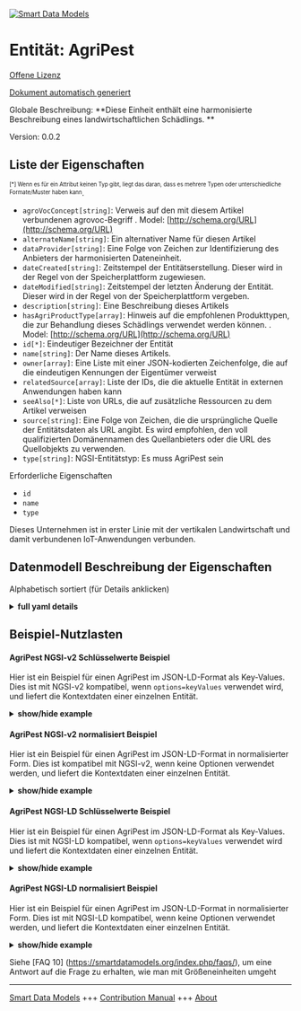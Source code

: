 <!-- 10-Header -->  
[![Smart Data Models](https://smartdatamodels.org/wp-content/uploads/2022/01/SmartDataModels_logo.png "Logo")](https://smartdatamodels.org)  
Entität: AgriPest  
=================<!-- /10-Header -->  
<!-- 15-License -->  
[Offene Lizenz](https://github.com/smart-data-models//dataModel.Agrifood/blob/master/AgriPest/LICENSE.md)  
[Dokument automatisch generiert](https://docs.google.com/presentation/d/e/2PACX-1vTs-Ng5dIAwkg91oTTUdt8ua7woBXhPnwavZ0FxgR8BsAI_Ek3C5q97Nd94HS8KhP-r_quD4H0fgyt3/pub?start=false&loop=false&delayms=3000#slide=id.gb715ace035_0_60)  
<!-- /15-License -->  
<!-- 20-Description -->  
Globale Beschreibung: **Diese Einheit enthält eine harmonisierte Beschreibung eines landwirtschaftlichen Schädlings. **  
Version: 0.0.2  
<!-- /20-Description -->  
<!-- 30-PropertiesList -->  

## Liste der Eigenschaften  

<sup><sub>[*] Wenn es für ein Attribut keinen Typ gibt, liegt das daran, dass es mehrere Typen oder unterschiedliche Formate/Muster haben kann</sub></sup>.  
- `agroVocConcept[string]`: Verweis auf den mit diesem Artikel verbundenen agrovoc-Begriff  . Model: [http://schema.org/URL](http://schema.org/URL)- `alternateName[string]`: Ein alternativer Name für diesen Artikel  - `dataProvider[string]`: Eine Folge von Zeichen zur Identifizierung des Anbieters der harmonisierten Dateneinheit.  - `dateCreated[string]`: Zeitstempel der Entitätserstellung. Dieser wird in der Regel von der Speicherplattform zugewiesen.  - `dateModified[string]`: Zeitstempel der letzten Änderung der Entität. Dieser wird in der Regel von der Speicherplattform vergeben.  - `description[string]`: Eine Beschreibung dieses Artikels  - `hasAgriProductType[array]`: Hinweis auf die empfohlenen Produkttypen, die zur Behandlung dieses Schädlings verwendet werden können.  . Model: [http://schema.org/URL](http://schema.org/URL)- `id[*]`: Eindeutiger Bezeichner der Entität  - `name[string]`: Der Name dieses Artikels.  - `owner[array]`: Eine Liste mit einer JSON-kodierten Zeichenfolge, die auf die eindeutigen Kennungen der Eigentümer verweist  - `relatedSource[array]`: Liste der IDs, die die aktuelle Entität in externen Anwendungen haben kann  - `seeAlso[*]`: Liste von URLs, die auf zusätzliche Ressourcen zu dem Artikel verweisen  - `source[string]`: Eine Folge von Zeichen, die die ursprüngliche Quelle der Entitätsdaten als URL angibt. Es wird empfohlen, den voll qualifizierten Domänennamen des Quellanbieters oder die URL des Quellobjekts zu verwenden.  - `type[string]`: NGSI-Entitätstyp: Es muss AgriPest sein  <!-- /30-PropertiesList -->  
<!-- 35-RequiredProperties -->  
Erforderliche Eigenschaften  
- `id`  - `name`  - `type`  <!-- /35-RequiredProperties -->  
<!-- 40-RequiredProperties -->  
Dieses Unternehmen ist in erster Linie mit der vertikalen Landwirtschaft und damit verbundenen IoT-Anwendungen verbunden.  
<!-- /40-RequiredProperties -->  
<!-- 50-DataModelHeader -->  
## Datenmodell Beschreibung der Eigenschaften  
Alphabetisch sortiert (für Details anklicken)  
<!-- /50-DataModelHeader -->  
<!-- 60-ModelYaml -->  
<details><summary><strong>full yaml details</strong></summary>    
```yaml  
AgriPest:    
  description: 'This entity contains a harmonised description of an agricultural pest. '    
  properties:    
    agroVocConcept:    
      description: 'Reference to the agrovoc term associated with this item'    
      format: uri    
      type: string    
      x-ngsi:    
        model: http://schema.org/URL    
        type: Relationship    
    alternateName:    
      description: 'An alternative name for this item'    
      type: string    
      x-ngsi:    
        type: Property    
    dataProvider:    
      description: 'A sequence of characters identifying the provider of the harmonised data entity.'    
      type: string    
      x-ngsi:    
        type: Property    
    dateCreated:    
      description: 'Entity creation timestamp. This will usually be allocated by the storage platform.'    
      format: date-time    
      type: string    
      x-ngsi:    
        type: Property    
    dateModified:    
      description: 'Timestamp of the last modification of the entity. This will usually be allocated by the storage platform.'    
      format: date-time    
      type: string    
      x-ngsi:    
        type: Property    
    description:    
      description: 'A description of this item'    
      type: string    
      x-ngsi:    
        type: Property    
    hasAgriProductType:    
      description: 'Reference to the recommended types of product that can be used to treat this pest.'    
      items:    
        anyOf: &agripest_-_properties_-_id_-_anyof    
          - description: 'Property. Identifier format of any NGSI entity'    
            maxLength: 256    
            minLength: 1    
            pattern: ^[\w\-\.\{\}\$\+\*\[\]`|~^@!,:\\]+$    
            type: string    
          - description: 'Property. Identifier format of any NGSI entity'    
            format: uri    
            type: string    
        description: 'Property. Unique identifier of the entity'    
      type: array    
      x-ngsi:    
        model: http://schema.org/URL    
        type: Relationship    
    id:    
      anyOf: *agripest_-_properties_-_id_-_anyof    
      description: 'Unique identifier of the entity'    
      x-ngsi:    
        type: Property    
    name:    
      description: 'The name of this item.'    
      type: string    
      x-ngsi:    
        type: Property    
    owner:    
      description: 'A List containing a JSON encoded sequence of characters referencing the unique Ids of the owner(s)'    
      items:    
        anyOf: *agripest_-_properties_-_id_-_anyof    
        description: 'Property. Unique identifier of the entity'    
      type: array    
      x-ngsi:    
        type: Property    
    relatedSource:    
      description: 'List of IDs the current entity may have in external applications'    
      items:    
        properties:    
          application:    
            anyOf: *agripest_-_properties_-_id_-_anyof    
            description: 'Property. Unique identifier of the entity'    
          applicationEntityId:    
            type: string    
        type: object    
      type: array    
      x-ngsi:    
        type: Property    
    seeAlso:    
      description: 'list of uri pointing to additional resources about the item'    
      oneOf:    
        - items:    
            format: uri    
            type: string    
          minItems: 1    
          type: array    
        - format: uri    
          type: string    
      x-ngsi:    
        type: Property    
    source:    
      description: 'A sequence of characters giving the original source of the entity data as a URL. Recommended to be the fully qualified domain name of the source provider, or the URL to the source object.'    
      type: string    
      x-ngsi:    
        type: Property    
    type:    
      description: 'NGSI Entity Type: It has to be AgriPest'    
      enum:    
        - AgriPest    
      type: string    
      x-ngsi:    
        type: Property    
  required:    
    - id    
    - type    
    - name    
  type: object    
  x-derived-from: ""    
  x-disclaimer: 'Redistribution and use in source and binary forms, with or without modification, are permitted  provided that the license conditions are met. Copyleft (c) 2021 Contributors to Smart Data Models Program'    
  x-license-url: https://github.com/smart-data-models/dataModel.Agrifood/blob/master/AgriPest/LICENSE.md    
  x-model-schema: https://smart-data-models.github.io/dataModel.Agrifood/AgriPest/schema.json    
  x-model-tags: ""    
  x-version: 0.0.2    
```  
</details>    
<!-- /60-ModelYaml -->  
<!-- 70-MiddleNotes -->  
<!-- /70-MiddleNotes -->  
<!-- 80-Examples -->  
## Beispiel-Nutzlasten  
#### AgriPest NGSI-v2 Schlüsselwerte Beispiel  
Hier ist ein Beispiel für einen AgriPest im JSON-LD-Format als Key-Values. Dies ist mit NGSI-v2 kompatibel, wenn `options=keyValues` verwendet wird, und liefert die Kontextdaten einer einzelnen Entität.  
<details><summary><strong>show/hide example</strong></summary>    
```json  
{  
  "id": "urn:ngsi-ld:AgriPest:fb3f1295-500c-4aa3-b995-c909097d5c01",  
  "type": "AgriPest",  
  "dateCreated": "2017-01-01T01:20:00Z",  
  "dateModified": "2017-05-04T12:30:00Z",  
  "name": "Grasshopper",  
  "alternateName": "Chorthippus parallelus",  
  "relatedSource": [  
    {  
      "application": "urn:ngsi-ld:AgriApp:72d9fb43-53f8-4ec8-a33c-fa931360259a",  
      "applicationEntityId": "app:pest1"  
    }  
  ],  
  "seeAlso": [  
    "https://example.org/concept/pest",  
    "https://datamodel.org/example/pest"  
  ],  
  "agroVocConcept": "http://aims.fao.org/aos/agrovoc/c_31924",  
  "description": "Common European grasshopper",  
  "hasAgriProductType": [  
    "urn:ngsi-ld:AgriProductType:06afffde-4488-11e8-861a-cfcf50aaa9cc",  
    "urn:ngsi-ld:AgriProductType:0c094486-4488-11e8-a15f-afa816790c64",  
    "urn:ngsi-ld:AgriProductType:14bf9f26-4488-11e8-9e3d-bfb78de66dd3"  
  ]  
}  
```  
</details>  
#### AgriPest NGSI-v2 normalisiert Beispiel  
Hier ist ein Beispiel für einen AgriPest im JSON-LD-Format in normalisierter Form. Dies ist kompatibel mit NGSI-v2, wenn keine Optionen verwendet werden, und liefert die Kontextdaten einer einzelnen Entität.  
<details><summary><strong>show/hide example</strong></summary>    
```json  
{  
  "id": "urn:ngsi-ld:AgriPest:fb3f1295-500c-4aa3-b995-c909097d5c01",  
  "type": "AgriPest",  
  "dateCreated": {  
    "type": "DateTime",  
    "value": "2017-01-01T01:20:00Z"  
  },  
  "dateModified": {  
    "type": "DateTime",  
    "value": "2017-05-04T12:30:00Z"  
  },  
  "name": {  
    "value": "Grasshopper"  
  },  
  "alternateName": {  
    "value": "Chorthippus parallelus"  
  },  
  "relatedSource": {  
    "value": [  
      {  
        "application": "urn:ngsi-ld:AgriApp:72d9fb43-53f8-4ec8-a33c-fa931360259a",  
        "applicationEntityId": "app:pest1"  
      }  
    ]  
  },  
  "seeAlso": {  
    "value": [  
      "https://example.org/concept/pest",  
      "https://datamodel.org/example/pest"  
    ]  
  },  
  "agroVocConcept": {  
    "type": "URL",  
    "value": "http://aims.fao.org/aos/agrovoc/c_31924"  
  },  
  "description": {  
    "value": "Common European grasshopper"  
  },  
  "hasAgriProductType": {  
    "type": "Relationship",  
    "value": [  
      "urn:ngsi-ld:AgriProductType:06afffde-4488-11e8-861a-cfcf50aaa9cc",  
      "urn:ngsi-ld:AgriProductType:0c094486-4488-11e8-a15f-afa816790c64",  
      "urn:ngsi-ld:AgriProductType:14bf9f26-4488-11e8-9e3d-bfb78de66dd3"  
    ]  
  }  
}  
```  
</details>  
#### AgriPest NGSI-LD Schlüsselwerte Beispiel  
Hier ist ein Beispiel für einen AgriPest im JSON-LD-Format als Key-Values. Dies ist mit NGSI-LD kompatibel, wenn `options=keyValues` verwendet wird und liefert die Kontextdaten einer einzelnen Entität.  
<details><summary><strong>show/hide example</strong></summary>    
```json  
{  
    "id": "urn:ngsi-ld:AgriPest:fb3f1295-500c-4aa3-b995-c909097d5c01",  
    "type": "AgriPest",  
    "agroVocConcept": "http://aims.fao.org/aos/agrovoc/c_31924",  
    "alternateName": "Chorthippus parallelus",  
    "createdAt": "2017-01-01T01:20:00Z",  
    "description": "Common European grasshopper",  
    "hasAgriProductType": [  
        "urn:ngsi-ld:AgriProductType:06afffde-4488-11e8-861a-cfcf50aaa9cc",  
        "urn:ngsi-ld:AgriProductType:0c094486-4488-11e8-a15f-afa816790c64",  
        "urn:ngsi-ld:AgriProductType:14bf9f26-4488-11e8-9e3d-bfb78de66dd3"  
    ],  
    "modifiedAt": "2017-05-04T12:30:00Z",  
    "name": "Grasshopper",  
    "relatedSource": [  
        {  
            "application": "urn:ngsi-ld:AgriApp:72d9fb43-53f8-4ec8-a33c-fa931360259a",  
            "applicationEntityId": "app:farm1"  
        }  
    ],  
    "seeAlso": [  
        "https://example.org/concept/pest",  
        "https://datamodel.org/example/pest"  
    ],  
    "@context": [  
        "https://uri.etsi.org/ngsi-ld/v1/ngsi-ld-core-context.jsonld",  
        "https://raw.githubusercontent.com/smart-data-models/dataModel.Agrifood/master/context.jsonld"  
    ]  
}  
```  
</details>  
#### AgriPest NGSI-LD normalisiert Beispiel  
Hier ist ein Beispiel für einen AgriPest im JSON-LD-Format in normalisierter Form. Dies ist mit NGSI-LD kompatibel, wenn keine Optionen verwendet werden, und liefert die Kontextdaten einer einzelnen Entität.  
<details><summary><strong>show/hide example</strong></summary>    
```json  
{  
    "id": "urn:ngsi-ld:AgriPest:fb3f1295-500c-4aa3-b995-c909097d5c01",  
    "type": "AgriPest",  
    "agroVocConcept": {  
        "type": "Property",  
        "value": "http://aims.fao.org/aos/agrovoc/c_31924"  
    },  
    "alternateName": {  
        "type": "Property",  
        "value": "Chorthippus parallelus"  
    },  
    "createdAt": "2017-01-01T01:20:00Z",  
    "description": {  
        "type": "Property",  
        "value": "Common European grasshopper"  
    },  
    "hasAgriProductType": {  
        "type": "Relationship",  
        "object": [  
            "urn:ngsi-ld:AgriProductType:06afffde-4488-11e8-861a-cfcf50aaa9cc",  
            "urn:ngsi-ld:AgriProductType:0c094486-4488-11e8-a15f-afa816790c64",  
            "urn:ngsi-ld:AgriProductType:14bf9f26-4488-11e8-9e3d-bfb78de66dd3"  
        ]  
    },  
    "modifiedAt": "2017-05-04T12:30:00Z",  
    "name": {  
        "type": "Property",  
        "value": "Grasshopper"  
    },  
    "relatedSource": {  
        "type": "Property",  
        "value": [  
            {  
                "application": "urn:ngsi-ld:AgriApp:72d9fb43-53f8-4ec8-a33c-fa931360259a",  
                "applicationEntityId": "app:farm1"  
            }  
        ]  
    },  
    "seeAlso": {  
        "type": "Property",  
        "value": [  
            "https://example.org/concept/pest",  
            "https://datamodel.org/example/pest"  
        ]  
    },  
    "@context": [  
        "https://uri.etsi.org/ngsi-ld/v1/ngsi-ld-core-context.jsonld",  
        "https://raw.githubusercontent.com/smart-data-models/dataModel.Agrifood/master/context.jsonld"  
    ]  
}  
```  
</details><!-- /80-Examples -->  
<!-- 90-FooterNotes -->  
<!-- /90-FooterNotes -->  
<!-- 95-Units -->  
Siehe [FAQ 10] (https://smartdatamodels.org/index.php/faqs/), um eine Antwort auf die Frage zu erhalten, wie man mit Größeneinheiten umgeht  
<!-- /95-Units -->  
<!-- 97-LastFooter -->  
---  
[Smart Data Models](https://smartdatamodels.org) +++ [Contribution Manual](https://bit.ly/contribution_manual) +++ [About](https://bit.ly/Introduction_SDM)<!-- /97-LastFooter -->  
